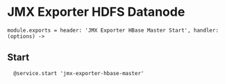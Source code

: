 
# JMX Exporter HDFS Datanode

    module.exports = header: 'JMX Exporter HBase Master Start', handler: (options) ->

## Start

      @service.start 'jmx-exporter-hbase-master'
